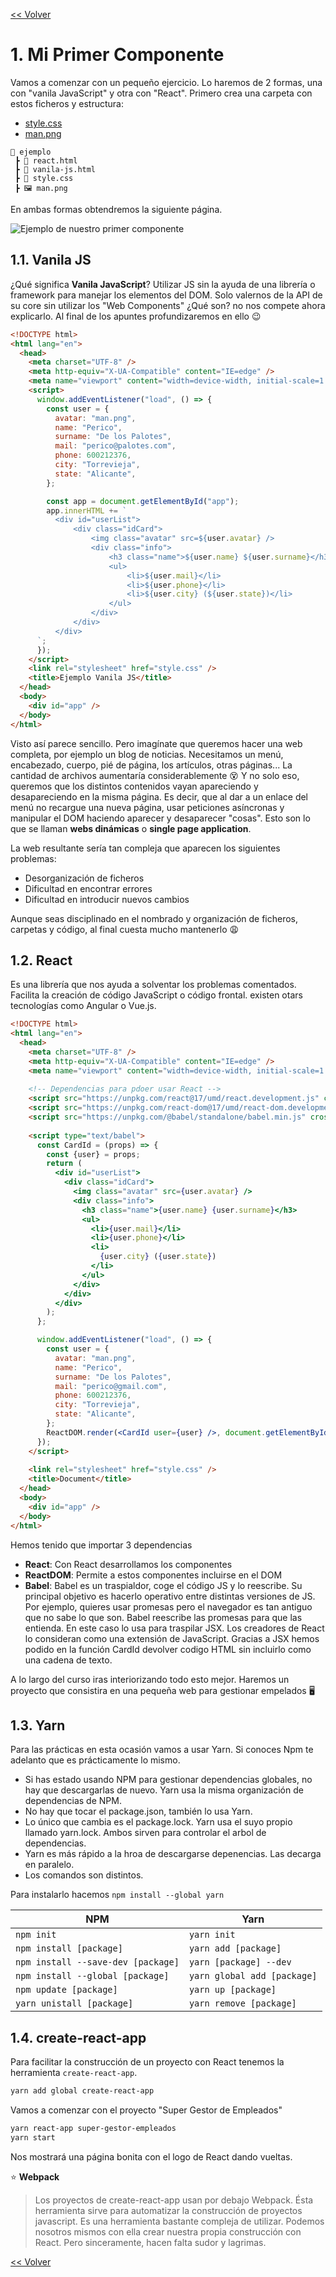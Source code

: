 [<< Volver](https://github.com/kode-neko/super-gestor-empleados)

# 1. Mi Primer Componente

Vamos a comenzar con un pequeño ejercicio. Lo haremos de 2 formas, una con "vanila JavaScript" y otra con "React".  Primero crea una carpeta con estos ficheros y estructura:

- [style.css](../ejemplo/style.css)
- [man.png](../ejemplo/man.png)

```
📂 ejemplo
 ┣ 📜 react.html
 ┣ 📜 vanila-js.html
 ┣ 🎨 style.css
 ┣ 🖼️ man.png
```

En ambas formas obtendremos la siguiente página.

<img src="src/id-card.png" alt="Ejemplo de nuestro primer componente">


## 1.1. Vanila JS

¿Qué significa **Vanila JavaScript**? Utilizar JS sin la ayuda de una librería o framework para manejar los elementos del DOM. Solo valernos de la API de su core sin utilizar los "Web Components" ¿Qué son? no nos compete ahora explicarlo. Al final de los apuntes profundizaremos en ello 😉

```html
<!DOCTYPE html>
<html lang="en">
  <head>
    <meta charset="UTF-8" />
    <meta http-equiv="X-UA-Compatible" content="IE=edge" />
    <meta name="viewport" content="width=device-width, initial-scale=1.0" />
    <script>
      window.addEventListener("load", () => {
        const user = {
          avatar: "man.png",
          name: "Perico",
          surname: "De los Palotes",
          mail: "perico@palotes.com",
          phone: 600212376,
          city: "Torrevieja",
          state: "Alicante",
        };

        const app = document.getElementById("app");
        app.innerHTML += `
          <div id="userList">
              <div class="idCard">
                  <img class="avatar" src=${user.avatar} />
                  <div class="info">
                      <h3 class="name">${user.name} ${user.surname}</h3>
                      <ul>
                          <li>${user.mail}</li>
                          <li>${user.phone}</li>
                          <li>${user.city} (${user.state})</li>
                      </ul>
                  </div>
              </div>
          </div>
      `;
      });
    </script>
    <link rel="stylesheet" href="style.css" />
    <title>Ejemplo Vanila JS</title>
  </head>
  <body>
    <div id="app" />
  </body>
</html>

```

Visto así parece sencillo. Pero imagínate que queremos hacer una web completa, por ejemplo un blog de noticias. Necesitamos un menú, encabezado, cuerpo, pié de página, los artículos, otras páginas... La cantidad de archivos aumentaría considerablemente 😵 Y no solo eso, queremos que los distintos contenidos vayan apareciendo y desapareciendo en la misma página. Es decir, que al dar a un enlace del menú no recargue una nueva página, usar peticiones asíncronas y manipular el DOM haciendo aparecer y desaparecer "cosas". Esto son lo que se llaman **webs dinámicas** o **single page application**.

La web resultante sería tan compleja que aparecen los siguientes problemas:

* Desorganización de ficheros
* Dificultad en encontrar errores
* Dificultad en introducir nuevos cambios

Aunque seas disciplinado en el nombrado y organización de ficheros, carpetas y código, al final cuesta mucho mantenerlo 😩



## 1.2. React

Es una librería que nos ayuda a solventar los problemas comentados. Facilita la creación de código JavaScript o código frontal. existen otars tecnologías como Angular o Vue.js. 

```html
<!DOCTYPE html>
<html lang="en">
  <head>
    <meta charset="UTF-8" />
    <meta http-equiv="X-UA-Compatible" content="IE=edge" />
    <meta name="viewport" content="width=device-width, initial-scale=1.0" />
    
    <!-- Dependencias para pdoer usar React -->
    <script src="https://unpkg.com/react@17/umd/react.development.js" crossorigin ></script>
    <script src="https://unpkg.com/react-dom@17/umd/react-dom.development.js" crossorigin></script>
    <script src="https://unpkg.com/@babel/standalone/babel.min.js" crossorigin></script>
      
    <script type="text/babel">
      const CardId = (props) => {
        const {user} = props;
        return (
          <div id="userList">
            <div class="idCard">
              <img class="avatar" src={user.avatar} />
              <div class="info">
                <h3 class="name">{user.name} {user.surname}</h3>
                <ul>
                  <li>{user.mail}</li>
                  <li>{user.phone}</li>
                  <li>
                    {user.city} ({user.state})
                  </li>
                </ul>
              </div>
            </div>
          </div>
        );
      };

      window.addEventListener("load", () => {
        const user = {
          avatar: "man.png",
          name: "Perico",
          surname: "De los Palotes",
          mail: "perico@gmail.com",
          phone: 600212376,
          city: "Torrevieja",
          state: "Alicante",
        };
        ReactDOM.render(<CardId user={user} />, document.getElementById("app"));
      });
    </script>
      
    <link rel="stylesheet" href="style.css" />
    <title>Document</title>
  </head>
  <body>
    <div id="app" />
  </body>
</html>
```



Hemos tenido que importar 3 dependencias

- **React**: Con React desarrollamos los componentes
- **ReactDOM**: Permite a estos componentes incluirse en el DOM
- **Babel**: Babel es un traspialdor, coge el código JS y lo reescribe. Su principal objetivo es hacerlo operativo entre distintas versiones de JS. Por ejemplo, quieres usar promesas pero el navegador es tan antiguo que no sabe lo que son. Babel reescribe las promesas para que las entienda. En este caso lo usa para traspilar JSX. Los creadores de React lo consideran como una extensión de JavaScript. Gracias a JSX hemos podido en la función CardId devolver codigo HTML sin incluirlo como una cadena de texto.

A lo largo del curso iras interiorizando todo esto mejor. Haremos un proyecto que consistira en una pequeña web para gestionar empelados 🖥️



## 1.3. Yarn

Para las prácticas en esta ocasión vamos a usar Yarn. Si conoces Npm te adelanto que es prácticamente lo mismo.

- Si has estado usando NPM para gestionar dependencias globales, no hay que descargarlas de nuevo. Yarn usa la misma organización de dependencias de NPM.
- No hay que tocar el package.json, también lo usa Yarn.
- Lo único que cambia es el package.lock. Yarn usa el suyo propio llamado yarn.lock. Ambos sirven para controlar el arbol de dependencias.
- Yarn es más rápido a la hroa de descargarse depenencias. Las decarga en paralelo.
- Los comandos son distintos.

Para instalarlo hacemos `npm install --global yarn` 

| NPM                                  | Yarn                        |
| ------------------------------------ | --------------------------- |
| `npm init`                           | `yarn init`                 |
| ``npm install [package]``            | `yarn add [package]`        |
| ``npm install --save-dev [package]`` | `yarn [package] --dev`      |
| `npm install --global [package]`     | `yarn global add [package]` |
| `npm update [package]`               | `yarn up [package]`         |
| `yarn unistall [package]`            | `yarn remove [package]`     |



## 1.4. create-react-app

Para facilitar la construcción de un proyecto con React tenemos la herramienta `create-react-app`.

```bash
yarn add global create-react-app
```

Vamos a comenzar con el proyecto "Super Gestor de Empleados"

```bash
yarn react-app super-gestor-empleados
yarn start
```

Nos mostrará una página bonita con el logo de React dando vueltas.



⭐ **Webpack**

> Los proyectos de create-react-app usan por debajo Webpack. Ésta herramienta sirve para automatizar la construcción de proyectos javascript. Es una herramienta bastante compleja de utilizar. Podemos nosotros mismos con ella crear nuestra propia construcción con React. Pero sinceramente, hacen falta sudor y lagrimas. 

[<< Volver](https://github.com/kode-neko/super-gestor-empleados)